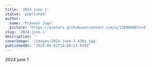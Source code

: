 ```yaml
---
title: '2024 june 1'
status: 'published'
author:
  name: 'Praveen Juge'
  picture: 'https://avatars.githubusercontent.com/u/13696888?v=4'
slug: '2024-june-1'
description: ''
coverImage: '/images/2024-june-1-A2Nz.jpg'
publishedAt: '2024-06-01T16:00:23.619Z'
---
```


2024 june 1